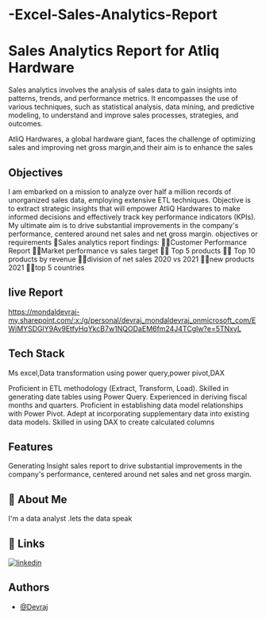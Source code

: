 # -Excel-Sales-Analytics-Report

# Sales Analytics Report for Atliq Hardware


Sales analytics involves the analysis of sales data to gain insights into patterns, trends, and performance metrics. It encompasses the use of various techniques, such as statistical analysis, data mining, and predictive modeling, to understand and improve sales processes, strategies, and outcomes.

AtliQ Hardwares, a global hardware giant, faces the challenge of optimizing sales and improving net gross margin,and their aim is to enhance the sales

## Objectives
 I am embarked on a mission to analyze over half a million records of unorganized sales data, employing extensive ETL techniques. Objective is to extract strategic insights that will empower AtliQ Hardwares to make informed decisions and effectively track key performance indicators (KPIs). My ultimate aim is to drive substantial improvements in the company's performance, centered around net sales and net gross margin.
 objectives or requirements
🎯Sales analytics report findings:
🙋‍♂️Customer Performance Report
🙋‍♀️Market performance vs sales target
🙋‍♂️ Top 5 products
🙋‍♀️ Top 10 products by revenue
🙋‍♀️division of net sales 2020 vs 2021
🙋‍♀️new products 2021
🙋‍♀️top 5 countries

## live Report
https://mondaldevraj-my.sharepoint.com/:x:/g/personal/devraj_mondaldevraj_onmicrosoft_com/EWjMYSDGlY9Av9EtfyHqYkcB7w1NQODaEM6fm24J4TCglw?e=5TNxyL
## Tech Stack

Ms excel,Data transformation using power query,power pivot,DAX

Proficient in ETL methodology (Extract, Transform, Load).
Skilled in generating date tables using Power Query.
Experienced in deriving fiscal months and quarters.
Proficient in establishing data model relationships with Power Pivot.
Adept at incorporating supplementary data into existing data models.
Skilled in using DAX to create calculated columns




## Features
Generating Insight sales report to drive substantial improvements in the company's performance, centered around net sales and net gross margin.

## 🚀 About Me
I'm a data analyst .lets the data speak


## 🔗 Links
[![linkedin](https://img.shields.io/badge/linkedin-0A66C2?style=for-the-badge&logo=linkedin&logoColor=white)](https://www.linkedin.com/in/devrajmondal5/)

## Authors

- [@Devraj](https://github.com/devraj-mondal)


